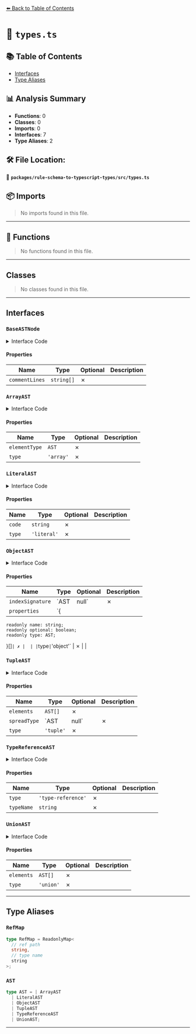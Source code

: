 [⬅️ Back to Table of Contents](../../../index.md)

# 📄 `types.ts`

## 📚 Table of Contents

- [Interfaces](#interfaces)
- [Type Aliases](#type-aliases)

## 📊 Analysis Summary

- **Functions**: 0
- **Classes**: 0
- **Imports**: 0
- **Interfaces**: 7
- **Type Aliases**: 2

## 🛠️ File Location:
📂 **`packages/rule-schema-to-typescript-types/src/types.ts`**

## 📦 Imports

> No imports found in this file.


---

## 🔧 Functions

> No functions found in this file.


---

## Classes

> No classes found in this file.


---

## Interfaces

### `BaseASTNode`

<details><summary>Interface Code</summary>

```ts
interface BaseASTNode {
  readonly commentLines: string[];
}
```
</details>

#### Properties

| Name | Type | Optional | Description |
|------|------|----------|-------------|
| `commentLines` | `string[]` | ✗ |  |

### `ArrayAST`

<details><summary>Interface Code</summary>

```ts
export interface ArrayAST extends BaseASTNode {
  readonly elementType: AST;
  readonly type: 'array';
}
```
</details>

#### Properties

| Name | Type | Optional | Description |
|------|------|----------|-------------|
| `elementType` | `AST` | ✗ |  |
| `type` | `'array'` | ✗ |  |

### `LiteralAST`

<details><summary>Interface Code</summary>

```ts
export interface LiteralAST extends BaseASTNode {
  readonly code: string;
  readonly type: 'literal';
}
```
</details>

#### Properties

| Name | Type | Optional | Description |
|------|------|----------|-------------|
| `code` | `string` | ✗ |  |
| `type` | `'literal'` | ✗ |  |

### `ObjectAST`

<details><summary>Interface Code</summary>

```ts
export interface ObjectAST extends BaseASTNode {
  readonly indexSignature: AST | null;
  readonly properties: {
    readonly name: string;
    readonly optional: boolean;
    readonly type: AST;
  }[];
  readonly type: 'object';
}
```
</details>

#### Properties

| Name | Type | Optional | Description |
|------|------|----------|-------------|
| `indexSignature` | `AST | null` | ✗ |  |
| `properties` | `{
    readonly name: string;
    readonly optional: boolean;
    readonly type: AST;
  }[]` | ✗ |  |
| `type` | `'object'` | ✗ |  |

### `TupleAST`

<details><summary>Interface Code</summary>

```ts
export interface TupleAST extends BaseASTNode {
  readonly elements: AST[];
  readonly spreadType: AST | null;
  readonly type: 'tuple';
}
```
</details>

#### Properties

| Name | Type | Optional | Description |
|------|------|----------|-------------|
| `elements` | `AST[]` | ✗ |  |
| `spreadType` | `AST | null` | ✗ |  |
| `type` | `'tuple'` | ✗ |  |

### `TypeReferenceAST`

<details><summary>Interface Code</summary>

```ts
export interface TypeReferenceAST extends BaseASTNode {
  readonly type: 'type-reference';
  readonly typeName: string;
}
```
</details>

#### Properties

| Name | Type | Optional | Description |
|------|------|----------|-------------|
| `type` | `'type-reference'` | ✗ |  |
| `typeName` | `string` | ✗ |  |

### `UnionAST`

<details><summary>Interface Code</summary>

```ts
export interface UnionAST extends BaseASTNode {
  readonly elements: AST[];
  readonly type: 'union';
}
```
</details>

#### Properties

| Name | Type | Optional | Description |
|------|------|----------|-------------|
| `elements` | `AST[]` | ✗ |  |
| `type` | `'union'` | ✗ |  |


---

## Type Aliases

### `RefMap`

```ts
type RefMap = ReadonlyMap<
  // ref path
  string,
  // type name
  string
>;
```

### `AST`

```ts
type AST = | ArrayAST
  | LiteralAST
  | ObjectAST
  | TupleAST
  | TypeReferenceAST
  | UnionAST;
```


---